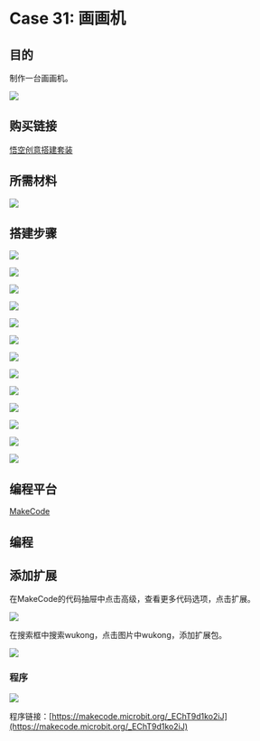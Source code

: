 ﻿# Case 31: 画画机
## 目的
制作一台画画机。

![](https://wiki-media-ef.oss-cn-hongkong.aliyuncs.com//images/Wonder-Building-Kit-case-31-01.png)

## 购买链接

[悟空创意搭建套装](https://item.taobao.com/item.htm?id=649813731275&spm=2015.23436601.0.0)

## 所需材料

![](https://wiki-media-ef.oss-cn-hongkong.aliyuncs.com//images/Wonder-Building-Kit-step-case-31-01.png)

## 搭建步骤


![](https://wiki-media-ef.oss-cn-hongkong.aliyuncs.com//images/Wonder-Building-Kit-step-case-31-02.png)

![](https://wiki-media-ef.oss-cn-hongkong.aliyuncs.com//images/Wonder-Building-Kit-step-case-31-03.png)

![](https://wiki-media-ef.oss-cn-hongkong.aliyuncs.com//images/Wonder-Building-Kit-step-case-31-04.png)

![](https://wiki-media-ef.oss-cn-hongkong.aliyuncs.com//images/Wonder-Building-Kit-step-case-31-05.png)

![](https://wiki-media-ef.oss-cn-hongkong.aliyuncs.com//images/Wonder-Building-Kit-step-case-31-06.png)

![](https://wiki-media-ef.oss-cn-hongkong.aliyuncs.com//images/Wonder-Building-Kit-step-case-31-07.png)

![](https://wiki-media-ef.oss-cn-hongkong.aliyuncs.com//images/Wonder-Building-Kit-step-case-31-08.png)

![](https://wiki-media-ef.oss-cn-hongkong.aliyuncs.com//images/Wonder-Building-Kit-step-case-31-09.png)

![](https://wiki-media-ef.oss-cn-hongkong.aliyuncs.com//images/Wonder-Building-Kit-step-case-31-10.png)

![](https://wiki-media-ef.oss-cn-hongkong.aliyuncs.com//images/Wonder-Building-Kit-step-case-31-11.png)

![](https://wiki-media-ef.oss-cn-hongkong.aliyuncs.com//images/Wonder-Building-Kit-step-case-31-12.png)

![](https://wiki-media-ef.oss-cn-hongkong.aliyuncs.com//images/Wonder-Building-Kit-step-case-31-13.png)

![](https://wiki-media-ef.oss-cn-hongkong.aliyuncs.com//images/Wonder-Building-Kit-step-case-31-14.png)

## 编程平台

[MakeCode](https://makecode.microbit.org/)

## 编程
## 添加扩展
在MakeCode的代码抽屉中点击高级，查看更多代码选项，点击扩展。

![](https://wiki-media-ef.oss-cn-hongkong.aliyuncs.com//images/Wonder-Building-Kit-case-21-02.png)

在搜索框中搜索wukong，点击图片中wukong，添加扩展包。

![](https://wiki-media-ef.oss-cn-hongkong.aliyuncs.com//images/Wonder-Building-Kit-case-21-03.png)





### 程序

![](https://wiki-media-ef.oss-cn-hongkong.aliyuncs.com//images/Wonder-Building-Kit-case-31-04.png)


程序链接：[https://makecode.microbit.org/_EChT9d1ko2iJ](https://makecode.microbit.org/_EChT9d1ko2iJ)
